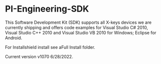 # PI-Engineering-SDK
This Software Development Kit (SDK) supports all X-keys devices we are currently shipping and offers code examples for Visual Studio C# 2010, Visual Studio C++ 2010 and Visual Studio VB 2010 for Windows; Eclipse for Android.

For Installshield install see aFull Install folder.

Current version v1070 6/28/2022.
